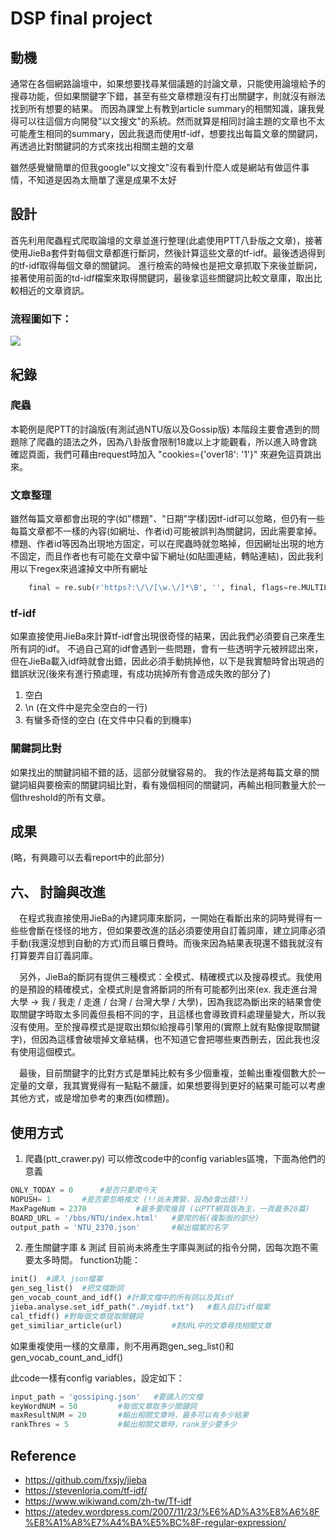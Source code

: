 # DSP final project


## 動機
通常在各個網路論壇中，如果想要找尋某個議題的討論文章，只能使用論壇給予的搜尋功能，但如果關鍵字下錯，甚至有些文章標題沒有打出關鍵字，則就沒有辦法找到所有想要的結果。
而因為課堂上有教到article summary的相關知識，讓我覺得可以往這個方向開發"以文搜文"的系統。然而就算是相同討論主題的文章也不太可能產生相同的summary，因此我退而使用tf-idf，想要找出每篇文章的關鍵詞，再透過比對關鍵詞的方式來找出相關主題的文章

雖然感覺蠻簡單的但我google"以文搜文"沒有看到什麼人或是網站有做這件事情，不知道是因為太簡單了還是成果不太好

## 設計
首先利用爬蟲程式爬取論壇的文章並進行整理(此處使用PTT八卦版之文章)，接著使用JieBa套件對每個文章都進行斷詞，然後計算這些文章的tf-idf。最後透過得到的tf-idf取得每個文章的關鍵詞。
進行檢索的時候也是把文章抓取下來後並斷詞，接著使用前面的td-idf檔案來取得關鍵詞，最後拿這些關鍵詞比較文章庫，取出比較相近的文章資訊。

### 流程圖如下：
![](https://i.imgur.com/m4CTadn.png)


## 紀錄
### 爬蟲
本範例是爬PTT的討論版(有測試過NTU版以及Gossip版)
本階段主要會遇到的問題除了爬蟲的語法之外，因為八卦版會限制18歲以上才能觀看，所以進入時會跳確認頁面，我們可藉由request時加入 "cookies={'over18': '1'}" 來避免這頁跳出來。

### 文章整理
雖然每篇文章都會出現的字(如"標題"、"日期"字樣)因tf-idf可以忽略，但仍有一些每篇文章都不一樣的內容(如網址、作者id)可能被誤判為關鍵詞，因此需要拿掉。
標題、作者id等因為出現地方固定，可以在爬蟲時就忽略掉，但因網址出現的地方不固定，而且作者也有可能在文章中留下網址(如貼圖連結，轉貼連結)，因此我利用以下regex來過濾掉文中所有網址
```python
    final = re.sub(r'https?:\/\/[\w.\/]*\B', '', final, flags=re.MULTILINE)
```


### tf-idf
如果直接使用JieBa來計算tf-idf會出現很奇怪的結果，因此我們必須要自己來產生所有詞的idf。
不過自己寫的idf會遇到一些問題，會有一些透明字元被辨認出來，但在JieBa載入idf時就會出錯，因此必須手動挑掉他，以下是我實驗時曾出現過的錯誤狀況(後來有進行預處理，有成功挑掉所有會造成失敗的部分了)
  1. 空白
  2. \n (在文件中是完全空白的一行)
  3. 有蠻多奇怪的空白 (在文件中只看的到機率)

### 關鍵詞比對
如果找出的關鍵詞組不錯的話，這部分就蠻容易的。
我的作法是將每篇文章的關鍵詞組與要檢索的關鍵詞組比對，看有幾個相同的關鍵詞，再輸出相同數量大於一個threshold的所有文章。

## 成果
(略，有興趣可以去看report中的此部分)
## 六、	討論與改進
　在程式我直接使用JieBa的內建詞庫來斷詞，一開始在看斷出來的詞時覺得有一些些會斷在怪怪的地方，但如果要改進的話必須要使用自訂義詞庫，建立詞庫必須手動(我還沒想到自動的方式)而且曠日費時。而後來因為結果表現還不錯我就沒有打算要弄自訂義詞庫。

　另外，JieBa的斷詞有提供三種模式：全模式、精確模式以及搜尋模式。我使用的是預設的精確模式，全模式則是會將斷詞的所有可能都列出來(ex. 我走進台灣大學 -> 我 / 我走 / 走進 / 台灣 / 台灣大學 / 大學)，因為我認為斷出來的結果會使取關鍵字時取太多同義但長相不同的字，且這樣也會導致資料處理量變大，所以我沒有使用。至於搜尋模式是提取出類似給搜尋引擎用的(實際上就有點像提取關鍵字)，但因為這樣會破壞掉文章結構，也不知道它會把哪些東西刪去，因此我也沒有使用這個模式。

　最後，目前關鍵字的比對方式是單純比較有多少個重複，並輸出重複個數大於一定量的文章，我其實覺得有一點點不嚴謹，如果想要得到更好的結果可能可以考慮其他方式，或是增加參考的東西(如標題)。

## 使用方式
1. 爬蟲(ptt_crawer.py)
可以修改code中的config variables區塊，下面為他們的意義
```python
ONLY_TODAY = 0		#是否只要爬今天
NOPUSH= 1		#是否要忽略推文 (!!尚未實裝，設為0會出錯!!)
MaxPageNum = 2370 			#最多要爬幾頁 (以PTT網頁版為主，一頁最多20篇)
BOARD_URL = '/bbs/NTU/index.html' 	#要爬的板(複製版的部分)
output_path = 'NTU_2370.json'		#輸出檔案的名字
```
2. 產生關鍵字庫 & 測試
目前尚未將產生字庫與測試的指令分開，因每次跑不需要太多時間。
function功能：
```python
init()	#讀入 json檔案
gen_seg_list()	#把文檔斷詞
gen_vocab_count_and_idf() #計算文檔中的所有詞以及其idf
jieba.analyse.set_idf_path("./myidf.txt")	#載入自訂idf檔案       
cal_tfidf() #對每個文章提取關鍵詞
get_similiar_article(url)			#對URL中的文章尋找相關文章
```
如果重複使用一樣的文章庫，則不用再跑gen_seg_list()和gen_vocab_count_and_idf()

此code一樣有config variables，設定如下：
```python
input_path = 'gossiping.json'	#要讀入的文檔
keyWordNUM = 50			#每個文章取多少關鍵詞
maxResultNUM = 20		#輸出相關文章時，最多可以有多少結果
rankThres = 5			#輸出相關文章時，rank至少要多少
```
## Reference
- https://github.com/fxsjy/jieba
- https://stevenloria.com/tf-idf/
- https://www.wikiwand.com/zh-tw/Tf-idf
- https://atedev.wordpress.com/2007/11/23/%E6%AD%A3%E8%A6%8F%E8%A1%A8%E7%A4%BA%E5%BC%8F-regular-expression/